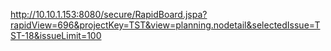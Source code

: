 http://10.10.1.153:8080/secure/RapidBoard.jspa?rapidView=696&projectKey=TST&view=planning.nodetail&selectedIssue=TST-18&issueLimit=100